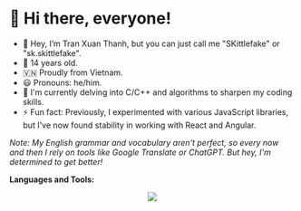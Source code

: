 # 👋 Hi there, everyone!
- 👋 Hey, I’m Tran Xuan Thanh, but you can just call me "SKittlefake" or "sk.skittlefake".
- 🎂 14 years old.
- 🇻🇳 Proudly from Vietnam.
- 😃 Pronouns: he/him.
- 🌱 I'm currently delving into C/C++ and algorithms to sharpen my coding skills.
- ⚡ Fun fact: Previously, I experimented with various JavaScript libraries, but I've now found stability in working with React and Angular.

*Note: My English grammar and vocabulary aren't perfect, so every now and then I rely on tools like Google Translate or ChatGPT. But hey, I'm determined to get better!*

**Languages and Tools:**
<p align="center">
  <a href="https://skillicons.dev">
    <img src="https://skillicons.dev/icons?i=html,css,js,ts,c,cpp,python,sass,tailwindcss,nodejs,vite,vercel,react,nextjs,angular,git,github,vscode,visualstudio,vim,neovim,windows" />
  </a>
</p>
